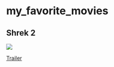 <h1> my_favorite_movies </h1>

<h2> Shrek 2</h2>


<image src="https://image.tmdb.org/t/p/original/dkYWPr7nnYcV2q2TTyCy7Ogi0vX.jpg">

<a href="https://www.youtube.com/watch?v=V6X5ti4YlG8">Trailer</a>


